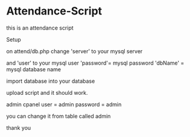 # Attendance-Script
this is an attendance script

Setup

on attend/db.php change 'server' to your mysql server

and 'user' to your mysql user 'password'= mysql password 'dbName' = mysql database name

import database into your database 

upload script and it should work. 

admin cpanel user = admin password = admin 

you can change it from table called admin

thank you


